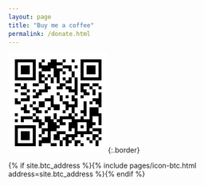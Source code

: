 ```yaml
---
layout: page
title: "Buy me a coffee"
permalink: /donate.html
---
```


![btc-address](/images/donate/btc-address.png){:.border}

{% if site.btc_address %}{% include pages/icon-btc.html address=site.btc_address %}{% endif %}
